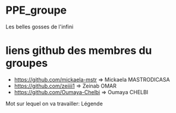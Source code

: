 # PPE_groupe
Les belles gosses de l'infini
# liens github des membres du groupes 
- https://github.com/mickaela-mstr => Mickaela MASTRODICASA
- https://github.com/zeiiii1 => Zeinab OMAR 
- https://github.com/Oumaya-Chelbi => Oumaya CHELBI

Mot sur lequel on va travailler: Légende
